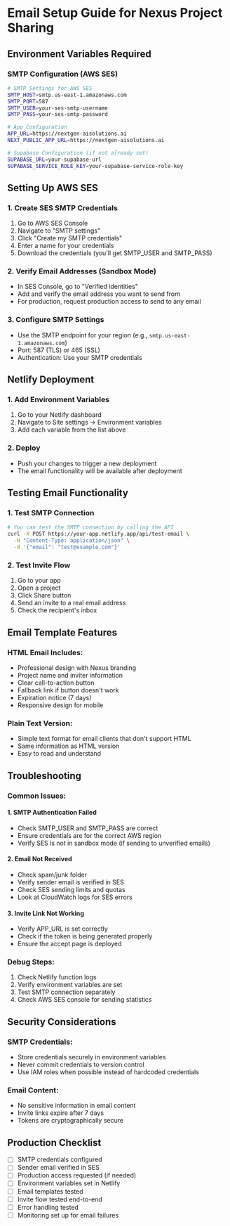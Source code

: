 # Email Setup Guide for Nexus Project Sharing

## Environment Variables Required

### SMTP Configuration (AWS SES)
```bash
# SMTP Settings for AWS SES
SMTP_HOST=smtp.us-east-1.amazonaws.com
SMTP_PORT=587
SMTP_USER=your-ses-smtp-username
SMTP_PASS=your-ses-smtp-password

# App Configuration
APP_URL=https://nextgen-aisolutions.ai
NEXT_PUBLIC_APP_URL=https://nextgen-aisolutions.ai

# Supabase Configuration (if not already set)
SUPABASE_URL=your-supabase-url
SUPABASE_SERVICE_ROLE_KEY=your-supabase-service-role-key
```

## Setting Up AWS SES

### 1. Create SES SMTP Credentials
1. Go to AWS SES Console
2. Navigate to "SMTP settings"
3. Click "Create my SMTP credentials"
4. Enter a name for your credentials
5. Download the credentials (you'll get SMTP_USER and SMTP_PASS)

### 2. Verify Email Addresses (Sandbox Mode)
- In SES Console, go to "Verified identities"
- Add and verify the email address you want to send from
- For production, request production access to send to any email

### 3. Configure SMTP Settings
- Use the SMTP endpoint for your region (e.g., `smtp.us-east-1.amazonaws.com`)
- Port: 587 (TLS) or 465 (SSL)
- Authentication: Use your SMTP credentials

## Netlify Deployment

### 1. Add Environment Variables
1. Go to your Netlify dashboard
2. Navigate to Site settings → Environment variables
3. Add each variable from the list above

### 2. Deploy
- Push your changes to trigger a new deployment
- The email functionality will be available after deployment

## Testing Email Functionality

### 1. Test SMTP Connection
```bash
# You can test the SMTP connection by calling the API
curl -X POST https://your-app.netlify.app/api/test-email \
  -H "Content-Type: application/json" \
  -d '{"email": "test@example.com"}'
```

### 2. Test Invite Flow
1. Go to your app
2. Open a project
3. Click Share button
4. Send an invite to a real email address
5. Check the recipient's inbox

## Email Template Features

### HTML Email Includes:
- Professional design with Nexus branding
- Project name and inviter information
- Clear call-to-action button
- Fallback link if button doesn't work
- Expiration notice (7 days)
- Responsive design for mobile

### Plain Text Version:
- Simple text format for email clients that don't support HTML
- Same information as HTML version
- Easy to read and understand

## Troubleshooting

### Common Issues:

#### 1. SMTP Authentication Failed
- Check SMTP_USER and SMTP_PASS are correct
- Ensure credentials are for the correct AWS region
- Verify SES is not in sandbox mode (if sending to unverified emails)

#### 2. Email Not Received
- Check spam/junk folder
- Verify sender email is verified in SES
- Check SES sending limits and quotas
- Look at CloudWatch logs for SES errors

#### 3. Invite Link Not Working
- Verify APP_URL is set correctly
- Check if the token is being generated properly
- Ensure the accept page is deployed

### Debug Steps:
1. Check Netlify function logs
2. Verify environment variables are set
3. Test SMTP connection separately
4. Check AWS SES console for sending statistics

## Security Considerations

### SMTP Credentials:
- Store credentials securely in environment variables
- Never commit credentials to version control
- Use IAM roles when possible instead of hardcoded credentials

### Email Content:
- No sensitive information in email content
- Invite links expire after 7 days
- Tokens are cryptographically secure

## Production Checklist

- [ ] SMTP credentials configured
- [ ] Sender email verified in SES
- [ ] Production access requested (if needed)
- [ ] Environment variables set in Netlify
- [ ] Email templates tested
- [ ] Invite flow tested end-to-end
- [ ] Error handling tested
- [ ] Monitoring set up for email failures
